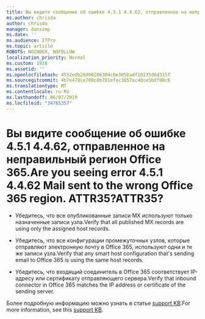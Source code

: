 ```yaml
---
title: Вы видите сообщение об ошибке 4.5.1 4.4.62, отправленное на неправильный регион Office 365. ATTR35?
ms.author: chrisda
author: chrisda
manager: dansimp
ms.date: ''
ms.audience: ITPro
ms.topic: article
ROBOTS: NOINDEX, NOFOLLOW
localization_priority: Normal
ms.custom: 1938
ms.assetid: ''
ms.openlocfilehash: 4552edb28d08206304c0e305badf10235d6d315f
ms.sourcegitcommit: 4b7e478ce700c0b781efec3857ac4dce5bdf00c6
ms.translationtype: MT
ms.contentlocale: ru-RU
ms.lasthandoff: 06/07/2019
ms.locfileid: "34765357"
---
```

# <a name="are-you-seeing-error-451-4462-mail-sent-to-the-wrong-office-365-region-attr35"></a><span data-ttu-id="4be41-103">Вы видите сообщение об ошибке 4.5.1 4.4.62, отправленное на неправильный регион Office 365.</span><span class="sxs-lookup"><span data-stu-id="4be41-103">Are you seeing error 4.5.1 4.4.62 Mail sent to the wrong Office 365 region.</span></span> <span data-ttu-id="4be41-104">ATTR35?</span><span class="sxs-lookup"><span data-stu-id="4be41-104">ATTR35?</span></span>

- <span data-ttu-id="4be41-105">Убедитесь, что все опубликованные записи MX используют только назначенные записи узла.</span><span class="sxs-lookup"><span data-stu-id="4be41-105">Verify that all published MX records are using only the assigned host records.</span></span>

- <span data-ttu-id="4be41-106">Убедитесь, что все конфигурации промежуточных узлов, которые отправляют электронную почту в Office 365, используют одни и те же записи узла.</span><span class="sxs-lookup"><span data-stu-id="4be41-106">Verify that any smart host configuration that's sending email to Office 365 is using the same host records.</span></span>

- <span data-ttu-id="4be41-107">Убедитесь, что входящий соединитель в Office 365 соответствует IP-адресу или сертификату отправляющего сервера.</span><span class="sxs-lookup"><span data-stu-id="4be41-107">Verify that inbound connector in Office 365 matches the IP address or certificate of the sending server.</span></span>

<span data-ttu-id="4be41-108">Более подробную информацию можно узнать в статье [support KB](https://support.microsoft.com/help/4057301/attr35-response-code-when-mail-is-sent-to-eop-exo).</span><span class="sxs-lookup"><span data-stu-id="4be41-108">For more information, see this [support KB](https://support.microsoft.com/help/4057301/attr35-response-code-when-mail-is-sent-to-eop-exo).</span></span>
